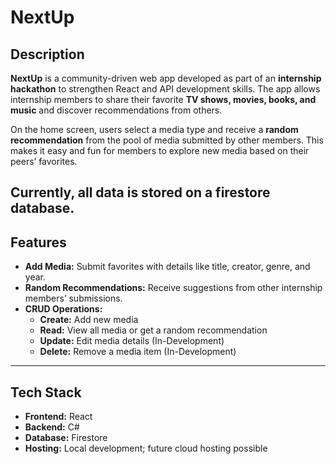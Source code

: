 # NextUp

## Description
**NextUp** is a community-driven web app developed as part of an **internship hackathon** to strengthen React and API development skills. The app allows internship members to share their favorite **TV shows, movies, books, and music** and discover recommendations from others.

On the home screen, users select a media type and receive a **random recommendation** from the pool of media submitted by other members. This makes it easy and fun for members to explore new media based on their peers’ favorites.

Currently, all data is stored on a firestore database.
---

## Features
- **Add Media:** Submit favorites with details like title, creator, genre, and year.  
- **Random Recommendations:** Receive suggestions from other internship members’ submissions.  
- **CRUD Operations:**  
  - **Create:** Add new media  
  - **Read:** View all media or get a random recommendation  
  - **Update:** Edit media details  (In-Development)
  - **Delete:** Remove a media item  (In-Development)

---

## Tech Stack
- **Frontend:** React  
- **Backend:** C# 
- **Database:** Firestore
- **Hosting:** Local development; future cloud hosting possible  


